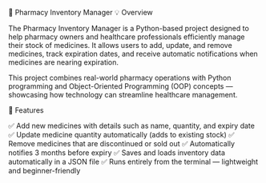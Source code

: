 🏥 Pharmacy Inventory Manager
💡 Overview

The Pharmacy Inventory Manager is a Python-based project designed to help pharmacy owners and healthcare professionals efficiently manage their stock of medicines.
It allows users to add, update, and remove medicines, track expiration dates, and receive automatic notifications when medicines are nearing expiration.

This project combines real-world pharmacy operations with Python programming and Object-Oriented Programming (OOP) concepts — showcasing how technology can streamline healthcare management.

🚀 Features

✅ Add new medicines with details such as name, quantity, and expiry date
✅ Update medicine quantity automatically (adds to existing stock)
✅ Remove medicines that are discontinued or sold out
✅ Automatically notifies 3 months before expiry
✅ Saves and loads inventory data automatically in a JSON file
✅ Runs entirely from the terminal — lightweight and beginner-friendly

